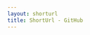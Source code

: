 ```yaml
---
layout: shorturl
title: ShortUrl - GitHub
---
```


<script>
    const url = 'https://github.com/eventhorizongames';
</script>